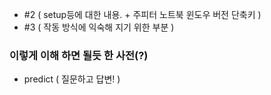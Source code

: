 - #2 ( setup등에 대한 내용. + 주피터 노트북 윈도우 버전 단축키 )
- #3 ( 작동 방식에 익숙해 지기 위한 부분 )

### 이렇게 이해 하면 될듯 한 사전(?)

- predict ( 질문하고 답변! )

